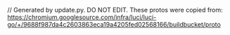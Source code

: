 // Generated by update.py. DO NOT EDIT.
These protos were copied from:
https://chromium.googlesource.com/infra/luci/luci-go/+/9688f987da4c2603863eca19a4205fed02568166/buildbucket/proto
